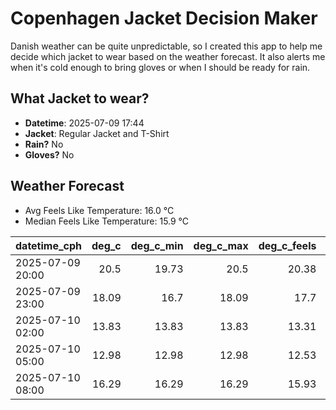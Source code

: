
# Copenhagen Jacket Decision Maker

Danish weather can be quite unpredictable, so I created this app to help me decide which jacket to wear based on the weather forecast. 
It also alerts me when it's cold enough to bring gloves or when I should be ready for rain.

## What Jacket to wear?

- **Datetime**: 2025-07-09 17:44
- **Jacket**: Regular Jacket and T-Shirt
- **Rain?** No
- **Gloves?** No

## Weather Forecast
- Avg Feels Like Temperature: 16.0 °C
- Median Feels Like Temperature: 15.9 °C

| datetime_cph     |   deg_c |   deg_c_min |   deg_c_max |   deg_c_feels | weather   | wind   | rain   |
|:-----------------|--------:|------------:|------------:|--------------:|:----------|:-------|:-------|
| 2025-07-09 20:00 |   20.5  |       19.73 |       20.5  |         20.38 | Clouds    | Low    | None   |
| 2025-07-09 23:00 |   18.09 |       16.7  |       18.09 |         17.7  | Clouds    | Low    | None   |
| 2025-07-10 02:00 |   13.83 |       13.83 |       13.83 |         13.31 | Clouds    | Low    | None   |
| 2025-07-10 05:00 |   12.98 |       12.98 |       12.98 |         12.53 | Clouds    | Low    | None   |
| 2025-07-10 08:00 |   16.29 |       16.29 |       16.29 |         15.93 | Clouds    | Low    | None   |
        